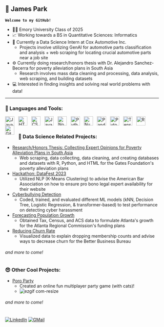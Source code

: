 ## 🐧 James Park
**`Welcome to my GitHub!`**

- 🙋‍♂️ Emory University Class of 2025
- 📈 Working towards a BS in Quantitative Sciences: Informatics
- 🚗 Currently a Data Science Intern at Cox Automotive Inc.
  - Projects involve utilizing GenAI for automotive parts classification and analysis + web scraping for locating crucial automotive parts near a job site
- ⚙️ Currently doing research/honors thesis with Dr. Alejandro Sanchez-Becerra for poverty alleviation plans in South Asia
  - Research involves mass data cleaning and processing, data analysis, web scraping, and building datasets
- 💻 Interested in finding insights and solving real world problems with data!

- - -
### 🤖 Languages and Tools:
<img align="left" alt="Java" width="30px" style="padding-right:10px;" src="https://cdn.jsdelivr.net/gh/devicons/devicon/icons/java/java-original.svg"/>
<img align="left" alt="HTML" width="30px" style="padding-right:10px;" src="https://cdn.jsdelivr.net/gh/devicons/devicon/icons/html5/html5-plain.svg" />
<img align="left" alt="CSS" width="30px" style="padding-right:10px;" src="https://cdn.jsdelivr.net/gh/devicons/devicon/icons/css3/css3-plain.svg" />
<img align="left" alt="JavaScript" width="30px" style="padding-right:10px;" src="https://cdn.jsdelivr.net/gh/devicons/devicon/icons/javascript/javascript-plain.svg" />
<img align="left" alt="NodeJS" width="30px" style="padding-right:10px;" src="https://cdn.jsdelivr.net/gh/devicons/devicon/icons/nodejs/nodejs-original.svg" />
<img align="left" alt="Python" width="30px" style="padding-right:10px;" src="https://cdn.jsdelivr.net/gh/devicons/devicon/icons/python/python-plain.svg" />
<img align="left" alt="Numpy" width="30px" style="padding-right:10px;" src="https://cdn.jsdelivr.net/gh/devicons/devicon/icons/numpy/numpy-original.svg" />
<img align="left" alt="Pandas" width="30px" style="padding-right:10px;" src="https://cdn.jsdelivr.net/gh/devicons/devicon/icons/pandas/pandas-original.svg" />
<img align="left" alt="Pytorch" width="30px" style="padding-right:10px;" src="https://cdn.jsdelivr.net/gh/devicons/devicon/icons/pytorch/pytorch-original.svg" />
<img align="left" alt="Tensorflow" width="30px" style="padding-right:10px;" src="https://cdn.jsdelivr.net/gh/devicons/devicon/icons/tensorflow/tensorflow-original.svg" />
<img align="left" alt="R" width="30px" style="padding-right:10px;" src="https://cdn.jsdelivr.net/gh/devicons/devicon/icons/r/r-original.svg" />
<img align="left" alt="GitHub" width="30px" style="padding-right:10px;" src="https://cdn.jsdelivr.net/gh/devicons/devicon/icons/github/github-original.svg" />
<br />

#

### 🚀 Data Science Related Projects:
- [Research/Honors Thesis: Collecting Expert Opinions for Poverty Alleviation Plans in South Asia](https://github.com/jspgr33n/QTM-Research)
  - Web scraping, data collecting, data cleaning, and creating databases and datasets with R, Python, and HTML for the Gates Foundation's poverty alleviation plans
- [Hackathon: DataFest 2023](https://github.com/jspgr33n/DataFest-23)
  - Utilized NLP (K-Means Clustering) to advise the American Bar Association on how to ensure pro bono legal expert availability for their website
- [Cyberbullying Detection](https://github.com/jspgr33n/Cyberbullying-Detection)
  - Coded, trained, and evaluated different ML models (kNN, Decision Tree, Logistic Regression, & transformer-based) to test performance on detecting cyber harassment
- [Forecasting Population Growth](https://github.com/jspgr33n/Forecasting-Growth)
  - Obtained Tax, Census, and ACS data to formulate Atlanta's growth for the Atlanta Regional Commission's funding plans
- [Reducing Churn Rate](https://github.com/jspgr33n/Reducing-Churn)
  - Visualized data to explain dropping membership counts and advise ways to decrease churn for the Better Business Bureau
    
###### and more to come!

#

### 😎 Other Cool Projects:
- [Poro Party](https://github.com/jspgr33n/Poro-Party)
  - Created an online fun multiplayer party game (with cats)!
  - ![ezgif com-resize](https://github.com/jspgr33n/jspgr33n/assets/70019194/7511a40d-e2a4-4c2f-afa0-a45298997250)
###### and more to come!

#

[![LinkedIn](https://img.shields.io/badge/LinkedIn-0077B5?style=for-the-badge&logo=linkedin&logoColor=white)](https://www.linkedin.com/in/jin-seok-park/)
[![GMail](https://img.shields.io/badge/Gmail-D14836?style=for-the-badge&logo=gmail&logoColor=white)](mailto:james.park@emory.edu)




